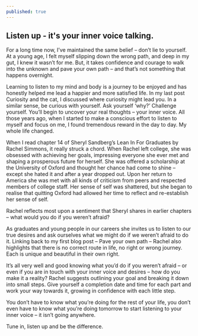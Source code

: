 ```yaml
---
published: true
---
```

## Listen up - it's your inner voice talking. 

For a long time now, I’ve maintained the same belief – don’t lie to yourself. At a young age, I felt myself slipping down the wrong path, and deep in my gut, I knew it wasn’t for me. But, it takes confidence and courage to walk into the unknown and pave your own path – and that’s not something that happens overnight. 

Learning to listen to my mind and body is a journey to be enjoyed and has honestly helped me lead a happier and more satisfied life. In my last post Curiosity and the cat, I discussed where curiosity might lead you. In a similar sense, be curious with yourself. Ask yourself ‘why?’ Challenge yourself. You’ll begin to uncover your real thoughts – your inner voice. All those years ago, when I started to make a conscious effort to listen to myself and focus on me, I found tremendous reward in the day to day. My whole life changed. 

When I read chapter 14 of Sheryl Sandberg’s Lean In For Graduates by Rachel Simmons, it really struck a chord. When Rachel left college, she was obsessed with achieving her goals, impressing everyone she ever met and shaping a prosperous future for herself. She was offered a scholarship at the University of Oxford and thought her chance had come to shine – except she hated it and after a year dropped out. Upon her return to America she was met with all kinds of criticism from peers and respected members of college staff. Her sense of self was shattered, but she began to realise that quitting Oxford had allowed her time to reflect and re-establish her sense of self. 

Rachel reflects most upon a sentiment that Sheryl shares in earlier chapters – what would you do if you weren’t afraid?

As graduates and young people in our careers she invites us to listen to our true desires and ask ourselves what we might do if we weren’t afraid to do it. Linking back to my first blog post – Pave your own path – Rachel also highlights that there is no correct route in life, no right or wrong journey. Each is unique and beautiful in their own right. 

It’s all very well and good knowing what you’d do if you weren’t afraid – or even if you are in touch with your inner voice and desires – how do you make it a reality? Rachel suggests outlining your goal and breaking it down into small steps. Give yourself a completion date and time for each part and work your way towards it, growing in confidence with each little step. 

You don’t have to know what you’re doing for the rest of your life, you don’t even have to know what you’re doing tomorrow to start listening to your inner voice – it isn’t going anywhere. 

Tune in, listen up and be the difference. 


